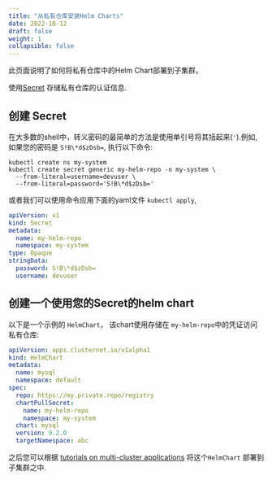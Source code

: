 ```yaml
---
title: "从私有仓库安装Helm Charts"
date: 2022-10-12
draft: false
weight: 1
collapsible: false
---
```


此页面说明了如何将私有仓库中的Helm Chart部署到子集群。

使用[Secret](https://kubernetes.io/docs/concepts/configuration/secret/) 存储私有仓库的认证信息.

## 创建 Secret

在大多数的shell中，转义密码的最简单的方法是使用单引号将其括起来(`'`).例如, 如果您的密码是 `S!B\*d$zDsb=`, 
执行以下命令:

```shell
kubectl create ns my-system
kubectl create secret generic my-helm-repo -n my-system \
  --from-literal=username=devuser \
  --from-literal=password='S!B\*d$zDsb='
```

或者我们可以使用命令应用下面的yaml文件 `kubectl apply`,

```yaml
apiVersion: v1
kind: Secret
metadata:
  name: my-helm-repo
  namespace: my-system
type: Opaque
stringData:
  password: S!B\*d$zDsb=
  username: devuser
```

## 创建一个使用您的Secret的helm chart

以下是一个示例的 `HelmChart`， 该chart使用存储在 `my-helm-repo`中的凭证访问私有仓库:

```yaml
apiVersion: apps.clusternet.io/v1alpha1
kind: HelmChart
metadata:
  name: mysql
  namespace: default
spec:
  repo: https://my.private.repo/registry
  chartPullSecret:
    name: my-helm-repo
    namespace: my-system
  chart: mysql
  version: 9.2.0
  targetNamespace: abc
```

之后您可以根据 [tutorials on multi-cluster applications](../../tutorials/multi-cluster-apps) 将这个`HelmChart` 部署到子集群之中.
